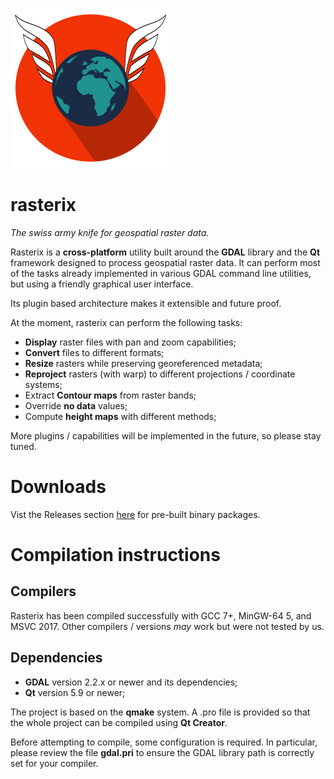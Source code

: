 ![logo](logo.png?raw=true "logo")

# rasterix
*The swiss army knife for geospatial raster data.*


Rasterix is a **cross-platform** utility built around the **GDAL** library and the **Qt** framework designed to process geospatial raster data. It can perform most of the tasks already implemented in various GDAL command line utilities, but using a friendly graphical user interface.

Its plugin based architecture makes it extensible and future proof.

At the moment, rasterix can perform the following tasks:

   *   **Display** raster files with pan and zoom capabilities;
   *   **Convert** files to different formats;
   *   **Resize** rasters while preserving georeferenced metadata;
   *   **Reproject** rasters (with warp) to different projections / coordinate systems;
   *   Extract **Contour maps** from raster bands;
   *   Override **no data** values;
   *   Compute **height maps** with different methods;
   
More plugins / capabilities will be implemented in the future, so please stay tuned.

# Downloads
Vist the Releases section [here](https://github.com/mogasw/rasterix/releases/) for pre-built binary packages.

# Compilation instructions

## Compilers
Rasterix has been compiled successfully with GCC 7+, MinGW-64 5, and MSVC 2017. Other compilers / versions *may* work but were not tested by us.

## Dependencies
   *   **GDAL** version 2.2.x or newer and its dependencies;
   *   **Qt** version 5.9 or newer;
   
The project is based on the **qmake** system. A .pro file is provided so that the whole project can be compiled using **Qt Creator**.

Before attempting to compile, some configuration is required. In particular, please review the file **gdal.pri** to ensure the GDAL library path is correctly set for your compiler.

